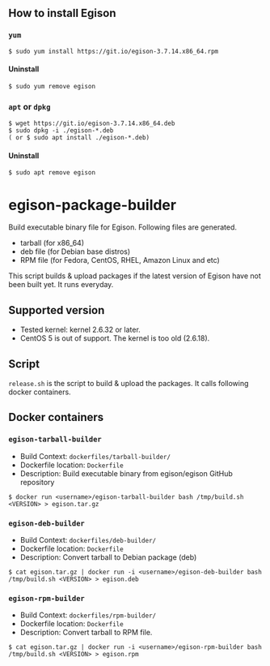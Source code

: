 ## How to install Egison

### `yum`

```
$ sudo yum install https://git.io/egison-3.7.14.x86_64.rpm
```

#### Uninstall

```
$ sudo yum remove egison
```

### `apt` or `dpkg`

```
$ wget https://git.io/egison-3.7.14.x86_64.deb
$ sudo dpkg -i ./egison-*.deb
( or $ sudo apt install ./egison-*.deb)
```

#### Uninstall

```
$ sudo apt remove egison
```

# egison-package-builder

Build executable binary file for Egison.
Following files are generated.

* tarball (for x86_64)
* deb file (for Debian base distros)
* RPM file (for Fedora, CentOS, RHEL, Amazon Linux and etc)

This script builds & upload packages if the latest version of Egison have not been built yet.
It runs everyday.

## Supported version
* Tested kernel: kernel 2.6.32 or later.
* CentOS 5 is out of support. The kernel is too old (2.6.18).

## Script

`release.sh` is the script to build & upload the packages.
It calls following docker containers.

## Docker containers

### `egison-tarball-builder`

* Build Context: `dockerfiles/tarball-builder/`
* Dockerfile location: `Dockerfile`
* Description:
Build executable binary from egison/egison GitHub repository

```
$ docker run <username>/egison-tarball-builder bash /tmp/build.sh <VERSION> > egison.tar.gz
```

### `egison-deb-builder`

* Build Context: `dockerfiles/deb-builder/`
* Dockerfile location: `Dockerfile`
* Description:
Convert tarball to Debian package (deb)

```
$ cat egison.tar.gz | docker run -i <username>/egison-deb-builder bash /tmp/build.sh <VERSION> > egison.deb
```

### `egison-rpm-builder`

* Build Context: `dockerfiles/rpm-builder/`
* Dockerfile location: `Dockerfile`
* Description:
Convert tarball to RPM file.

```
$ cat egison.tar.gz | docker run -i <username>/egison-rpm-builder bash /tmp/build.sh <VERSION> > egison.rpm
```
